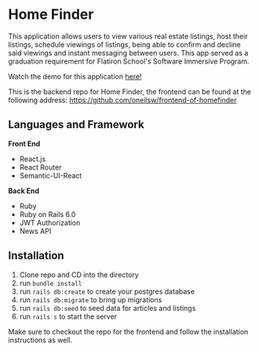 # Home Finder

This application allows users to view various real estate listings, host their listings, schedule viewings of listings, being able to confirm and decline said viewings and instant messaging between users. This app served as a graduation requirement for Flatiron School's Software Immersive Program.

Watch the demo for this application [here!](https://youtu.be/J6DzY0vr31o)

This is the backend repo for Home Finder, the frontend can be found at the following address:
https://github.com/oneilsw/frontend-of-homefinder

## Languages and Framework
**Front End**
* React.js
* React Router
* Semantic-UI-React

**Back End**
* Ruby 
* Ruby on Rails 6.0
* JWT Authorization
* News API

## Installation 
1. Clone repo and CD into the directory
2. run `bundle install`
3. run `rails db:create` to create your postgres database
4. run `rails db:migrate` to bring up migrations
5. run `rails db:seed` to seed data for articles and listings
6. run `rails s` to start the server

Make sure to checkout the repo for the frontend and follow the installation instructions as well.
